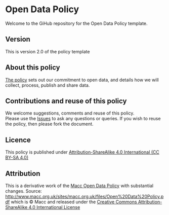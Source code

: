 # Open Data Policy
Welcome to the GiHub repository for the Open Data Policy template.

## Version
This is version 2.0 of the policy template

## About this policy
[The policy](OpenDataPolicy.md) sets out our commitment to open data, and details how we will collect, process, publish and share data. 

## Contributions and reuse of this policy
We welcome suggestions, comments and reuse of this policy.  
Please use the [Issues](https://github.com/OpenDataServices/OpenDataPolicy/issues) to ask any questions or queries.
If you wish to reuse the policy, then please fork the document.

## Licence
This policy is published under [Attribution-ShareAlike 4.0 International (CC BY-SA 4.0)](http://creativecommons.org/licenses/by-sa/4.0/) 

## Attribution
This is a derivative work of the [Macc Open Data Policy](https://github.com/MaccData/OpenDataPolicy) with substantial changes. Source: http://www.macc.org.uk/sites/macc.org.uk/files/Open%20Data%20Policy.pdf which is © Macc and released under the [Creative Commons Attribution-ShareAlike 4.0 International License](http://creativecommons.org/licenses/by-sa/4.0/)

